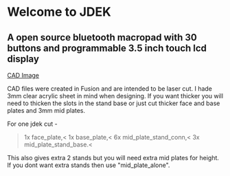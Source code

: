# Welcome to JDEK
## A open source bluetooth macropad with 30 buttons and programmable 3.5 inch touch lcd display


[CAD Image](image.png)

CAD files were created in Fusion and are intended to be laser cut.
I hade 3mm clear acrylic sheet in mind when designing.
If you want thicker you will need to thicken the slots in the stand base 
or just cut thicker face and base plates and 3mm mid plates. 

For one jdek cut - 
>    1x face_plate,<
>    1x base_plate,<
>    6x mid_plate_stand_conn,<
>    3x mid_plate_stand_base.<

This also gives extra 2 stands but you will need extra mid plates for height. 
If you dont want extra stands then use "mid_plate_alone".
